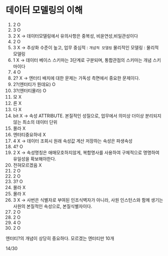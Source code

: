 # 데이터 모델링의 이해
1. 2 O 
2. 3 O
3. 2 X 
-> 데이터모델링에서 유의사항은 중복성, 비윤연성,비일관성이다
4. 2 O
5. 3 X
-> 추상화 수준이 높고, 업무 중심적 : `개념적 모델링`
   물리적인 모델링 : 물리적 모델링
6. 1 X
-> 데이터 베이스 스키마는 3단계로 구분되며, 통합관점의 스키마는 개념 스키마이다
7. 4 O
8. 2? X
-> 엔터티 배치에 대한 문제는 가독성 측면에서 중요한 문제이다.
9. 2?(엔터티가 뭔데요) O
10. 3?(엔터티몰라) O
11. 모 X
12. 른 X
13. 다 X
14. bit X
-> 속성 ATTRIBUTE. 본질적인 성질으로, 업무에서 의미상 더이상 분리되지않는 최소의 데이터 단위
15. 몰라 X
16. 엔터티중요하네 X
17. 4 X
-> 데이터 조회시 원래 속성값 계산 저장하는 속성은 파생속성  
18. 4? O
19. 2 X
-> 속성명칭은 애매모호하지않게, 복합명사를 사용하여 구체적으로 명명하여 유일성을 확보해야한다.
20. 전혀모르겠음 X
21. 2 O
22. 2 O
23. 3? O
24. 몰라 X
25. 몰라 X
26. 3 X
-> 사번은 식별자로 부여된 인조식벽자가 아니라, 사원 인스턴스와 함께 생기는 사원의 본질적인 속성으로, 본질식별자이다.
27. 2 O
28. 2 O
29. 4 O
30. 2 O


엔터티?의 개념이 상당히 중요하다.
모르겠는 엔터티만 10개

14/30

